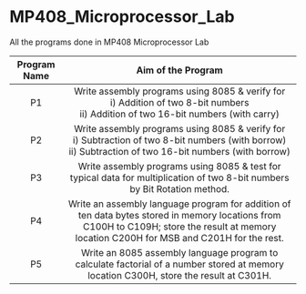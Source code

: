 # MP408_Microprocessor_Lab
All the programs done in MP408 Microprocessor Lab

|Program Name|Aim of the Program|
|:----------:|:----------------:|
|P1|Write assembly programs using 8085 & verify for<br /> i) Addition of two 8-bit numbers<br /> ii) Addition of two 16-bit numbers (with carry)|
|P2|Write assembly programs using 8085 & verify for<br /> i) Subtraction of two 8-bit numbers (with borrow)<br /> ii) Subtraction of two 16-bit numbers (with borrow)|
|P3|Write assembly programs using 8085 & test for typical data for multiplication of two 8-bit numbers by Bit Rotation method.|
|P4|Write an assembly language program for addition of ten data bytes stored in memory locations from C100H to C109H; store the result at memory location C200H for MSB and C201H for the rest.|
|P5|Write an 8085 assembly language program to calculate factorial of a number stored at memory location C300H, store the result at C301H.|

